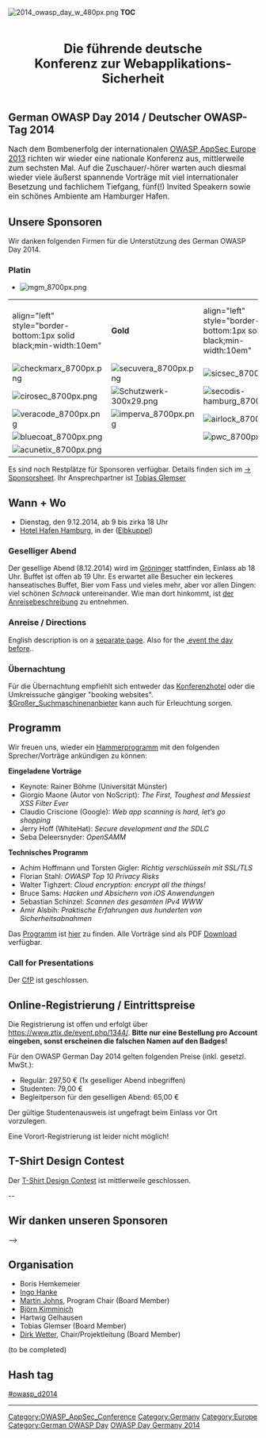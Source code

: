 
![2014_owasp_day_w_480px.png](2014_owasp_day_w_480px.png
"2014_owasp_day_w_480px.png") __TOC__

<center style="font-size: 180%;margin:2em;">

**Die führende deutsche Konferenz zur Webapplikations-Sicherheit**

</center>



## German OWASP Day 2014 / Deutscher OWASP-Tag 2014

<span style="font-size:110%"> Nach dem Bombenerfolg der internationalen
<u>[OWASP AppSec Europe 2013](http://2013.appsec.eu)</u> richten wir
wieder eine nationale Konferenz aus, mittlerweile zum sechsten Mal. Auf
die Zuschauer/-hörer warten auch diesmal wieder viele äußerst spannende
Vorträge mit viel internationaler Besetzung und fachlichem Tiefgang,
fünf(\!) Invited Speakern sowie ein schönes Ambiente am Hamburger
Hafen. </span>

## Unsere Sponsoren

Wir danken folgenden Firmen für die Unterstützung des German OWASP Day
2014.

### Platin

  -
    ![mgm_8700px.png](mgm_8700px.png "mgm_8700px.png")

|                                                                       |                                                                         |                                                                                         |            |                                                                   |            |
| --------------------------------------------------------------------- | ----------------------------------------------------------------------- | --------------------------------------------------------------------------------------- | ---------- | ----------------------------------------------------------------- | ---------- |
| align="left" style="border-bottom:1px solid black;min-width:10em"     | **Gold**                                                                | align="left" style="border-bottom:1px solid black;min-width:10em"                       | **Silber** | align="left" style="border-bottom:1px solid black;min-width:10em" | **Bronze** |
| ![checkmarx_8700px.png](checkmarx_8700px.png "checkmarx_8700px.png") | ![secuvera_8700px.png](secuvera_8700px.png "secuvera_8700px.png")      | ![sicsec_8700px.png](sicsec_8700px.png "sicsec_8700px.png")                            |            |                                                                   |            |
| ![cirosec_8700px.png](cirosec_8700px.png "cirosec_8700px.png")       | ![Schutzwerk-300x29.png](Schutzwerk-300x29.png "Schutzwerk-300x29.png") | ![secodis-hamburg_8700px.png](secodis-hamburg_8700px.png "secodis-hamburg_8700px.png") |            |                                                                   |            |
| ![veracode_8700px.png](veracode_8700px.png "veracode_8700px.png")    | ![imperva_8700px.png](imperva_8700px.png "imperva_8700px.png")         | ![airlock_8700px.png](airlock_8700px.png "airlock_8700px.png")                         |            |                                                                   |            |
| ![bluecoat_8700px.png](bluecoat_8700px.png "bluecoat_8700px.png")    |                                                                         | ![pwc_8700px.png](pwc_8700px.png "pwc_8700px.png")                                     |            |                                                                   |            |
| ![acunetix_8700px.png](acunetix_8700px.png "acunetix_8700px.png")    |                                                                         |                                                                                         |            |                                                                   |            |

Es sind noch Restplätze für Sponsoren verfügbar. Details finden sich im
[→ Sponsorsheet](Media:GOD_2014_Sponsorsheet.pdf "wikilink"). Ihr
Ansprechpartner ist [Tobias Glemser](mailto:tobias.glemser@owasp.org)

## Wann + Wo

  - Dienstag, den 9.12.2014, ab 9 bis zirka 18 Uhr
  - <u>[Hotel Hafen
    Hamburg](https://www.google.de/maps/place/Hotel+Hafen+Hamburg/@53.5465705,9.9778556,15z/data=!4m2!3m1!1s0x0:0x5083d31ee2ea59e5)</u>,
    in der
    (<u>[Elbkuppel](http://www.hotel-hafen-hamburg.de/de/tagungen-feiern/tagungsraeume/elbkuppel/)</u>)

### Geselliger Abend

Der gesellige Abend (8.12.2014) wird im
[Gröninger](http://www.groeninger-hamburg.de) stattfinden, Einlass ab
18 Uhr. Buffet ist offen ab 19 Uhr. Es erwartet alle Besucher ein
leckeres hanseatisches Buffet, Bier vom Fass und vieles mehr, aber vor
allen Dingen: viel schönen *Schnack* untereinander. Wie man dort
hinkommt, ist <u>[der
Anreisebeschreibung](German_OWASP_Day_2014/Getting_there#Social_Event.2C_Dec_8th "wikilink")</u>
zu entnehmen.

### Anreise / Directions

English description is on a <u>[separate
page](German_OWASP_Day_2014/Getting_there "wikilink")</u>. Also for the
<u>.[event the day
before](German_OWASP_Day_2014/Getting_there#Social_Event.2C_Dec_8th "wikilink")</u>..

### Übernachtung

Für die Übernachtung empfiehlt sich entweder das
<u>[Konferenzhotel](http://www.hotel-hafen-hamburg.de/de/hotel-hamburg-zimmer/kajueten-klasse/)</u>
oder die Umkreissuche gängiger "booking websites".
<u>[$Großer_Suchmaschinenanbieter](https://www.google.de/maps/search/hotels/@53.546202,9.9706023,16z/data=!4m7!2m6!3m3!1shotels!2sLandungsbr%C3%BCcken!3s0x47b18f0ce37fc5b9:0x62ab87f088002e96!5m1!4e3)</u>
kann auch für Erleuchtung sorgen.

## Programm

Wir freuen uns, wieder ein
<u>[Hammerprogramm](German_OWASP_Day_2014/Programm "wikilink")</u> mit
den folgenden Sprecher/Vorträge ankündigen zu können:

**Eingeladene Vorträge**

  - Keynote: Rainer Böhme (Universität Münster)
  - Giorgio Maone (Autor von NoScript): *The First, Toughest and
    Messiest XSS Filter Ever*
  - Claudio Criscione (Google): *Web app scanning is hard, let’s go
    shopping*
  - Jerry Hoff (WhiteHat): *Secure development and the SDLC*
  - Seba Deleersnyder: *OpenSAMM*

**Technisches Programm**

  - Achim Hoffmann und Torsten Gigler: *Richtig verschlüsseln mit
    SSL/TLS*
  - Florian Stahl: *OWASP Top 10 Privacy Risks*
  - Walter Tighzert: *Cloud encryption: encrypt all the things\!*
  - Bruce Sams: *Hacken und Absichern von iOS Anwendungen*
  - Sebastian Schinzel: *Scannen des gesamten IPv4 WWW*
  - Amir Alsbih: *Praktische Erfahrungen aus hunderten von
    Sicherheitsabnahmen*

Das [Programm](German_OWASP_Day_2014/Programm "wikilink") ist
<u>[hier](German_OWASP_Day_2014/Programm "wikilink")</u> zu finden. Alle
Vorträge sind als PDF
<u>[Download](German_OWASP_Day_2014/Programm#Downloads "wikilink")</u>
verfügbar.

### Call for Presentations

Der [CfP](German_OWASP_Day_2014/CfP "wikilink") ist geschlossen.

## Online-Registrierung / Eintrittspreise

Die Registrierung ist offen und erfolgt über
<u><https://www.ztix.de/event.php/1344/></u>. **Bitte nur eine
Bestellung pro Account eingeben, sonst erscheinen die falschen Namen auf
den Badges\!**

Für den OWASP German Day 2014 gelten folgenden Preise (inkl. gesetzl.
MwSt.):

  - Regulär: 297,50 € (1x geselliger Abend inbegriffen)
  - Studenten: 79,00 €
  - Begleitperson für den geselligen Abend: 65,00 €

Der gültige Studentenausweis ist ungefragt beim Einlass vor Ort
vorzulegen.

Eine Vorort-Registrierung ist leider nicht möglich\!

## T-Shirt Design Contest

Der [T-Shirt Design
Contest](German_OWASP_Day_2014/T-Shirt_Design_Contest "wikilink") ist
mittlerweile geschlossen.

\--

## Wir danken unseren Sponsoren

\--\>

## Organisation

  - Boris Hemkemeier
  - [Ingo Hanke](User:Ingo_Hanke "wikilink")
  - [Martin Johns](User:Martin_Johns "wikilink"), Program Chair (Board
    Member)
  - [Björn Kimminich](User:_Bjoern_Kimminich "wikilink")
  - Hartwig Gelhausen
  - Tobias Glemser (Board Member)
  - [Dirk Wetter](User:Dirk_Wetter "wikilink"), Chair/Projektleitung
    (Board Member)

(to be completed)

## Hash tag

[\#owasp_d2014](https://twitter.com/#!/search/%23owasp_d2014)


<headertabs />

-----

[<top>](https://www.owasp.org/index.php?title=German_OWASP_Day_2014)
[<Germany>](Germany "wikilink")

[Category:OWASP_AppSec_Conference](Category:OWASP_AppSec_Conference "wikilink")
[Category:Germany](Category:Germany "wikilink")
[Category:Europe](Category:Europe "wikilink") [Category:German OWASP
Day](Category:German_OWASP_Day "wikilink") [OWASP Day Germany
2014](Category:OWASP_AppSec_Conference "wikilink")